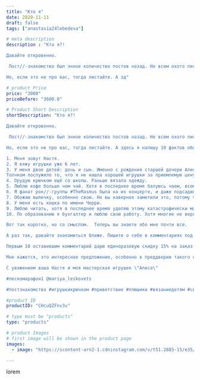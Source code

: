 ```yaml
---
title: "Кто я"
date: 2020-11-11
draft: false
tags: ["anastasia24lebedeva"]

# meta description
description : "Кто я?!

Давайте откровенно.

 Пост//-знакомство был энное количество постов назад. Не всем охото листать далеко.

Но, если это не про вас, тогда листайте. А зд"

# product Price
price: "3000"
priceBefore: "3600.0"

# Product Short Description
shortDescription: "Кто я?!

Давайте откровенно.

 Пост//-знакомство был энное количество постов назад. Не всем охото листать далеко.

Но, если это не про вас, тогда листайте. А здесь я напишу 10 фактов обо мне)

1. Меня зовут Настя. 
2. Я вяжу игрушки уже 6 лет.
3. У меня двое детей: дочь и сын. Именно с рождения старшей дочери Алисы и началась моя глава вязания игрушек. 
Толчком послужило то, что я не нашла хорошей игрушки за приемлемую цену. Решила сделать сама, а потом пошло по накатанной. 
4. Орудую крючком ещё со школы. Раньше вязала одежду.
5. Люблю кофе больше чем чай. Хотя в последнее время балуюсь чаем, всему виной гв и @melik_coffee у которых просто огромный выбор вкусного чая. 
6. Я фанат рок//-группы #TheRasmus была на их концерте, и даже подсадила на них мужа. 
7. Обожаю выпечку, особенно свою. Но вы наверное заметили это, потому что я начала делиться с вами своими рецептами. 
8. У меня есть кошка по имени Черри. 
9. Люблю читать, хотя в последнее время уделяю этому катастрофически мало времени. 
10. По образованию я бухгалтер и люблю свою работу. Хотя многие не верят, что у меня такая профессия. 

Вот так коротко, но со смыслом.  Теперь вы знаете обо мне почти все. 

А раз так, давайте знакомиться ближе. Пишите о себе в комментариях под постом. Давно ли вы со мной, что вам нравится на моей странице. Есть ли у вас мои игрушки? 

Первым 10 оставившим комментарий дарю единоразовую скидку 15% на заказ до 20 декабря. 

Мне кажется, это интересное предложение, особенно в преддверии такого сказочного праздника как Новый год. 

С уважением ваша Настя и моя мастерская игрушек \"Алиса\"

#лескомарафон1 @mariya_leskovets

#постзнакомство #игрушкикрючком #приветствие #плюшики #вязаниедетям #своимирукамислюбовью"

#product ID
productID: "CHcuQZFnv3v"

# type must be "products"
type: "products"

# product Images
# first image will be shown in the product page
images:
  - image: "https://scontent-arn2-1.cdninstagram.com/v/t51.2885-15/e35/124302170_873037836837718_8313963575069654443_n.jpg?se=7&tp=1&_nc_ht=scontent-arn2-1.cdninstagram.com&_nc_cat=110&_nc_ohc=ukTx3ZUC96wAX-vpH8p&ccb=7-4&oh=05cf080b109d73783205f72899804daf&oe=60834AA5&ig_cache_key=MjQ0MDAyODUzNDcxNjk1NjE0Mw%3D%3D.2-ccb7-4"

---
```

lorem
